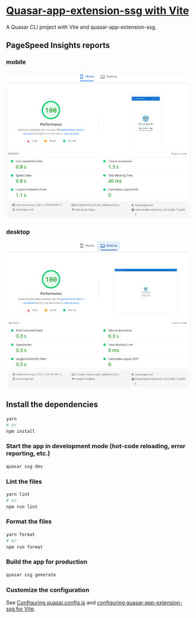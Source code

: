 # [Quasar-app-extension-ssg with Vite](https://quasar-app-extension-ssg-vite.netlify.app/)

A Quasar CLI project with Vite and quasar-app-extension-ssg.

## PageSpeed Insights reports

### mobile

[![mobile report](pagespeed-report-mobile.png)](https://pagespeed.web.dev/report?url=https%3A%2F%2Fquasar-app-extension-ssg-vite.netlify.app%2F&form_factor=mobile)

### desktop

[![desktop report](pagespeed-report-desktop.png)](https://pagespeed.web.dev/report?url=https%3A%2F%2Fquasar-app-extension-ssg-vite.netlify.app%2F&form_factor=desktop)

## Install the dependencies

```bash
yarn
# or
npm install
```

### Start the app in development mode (hot-code reloading, error reporting, etc.)

```bash
quasar ssg dev
```

### Lint the files

```bash
yarn lint
# or
npm run lint
```

### Format the files

```bash
yarn format
# or
npm run format
```

### Build the app for production

```bash
quasar ssg generate
```

### Customize the configuration

See [Configuring quasar.config.js](https://v2.quasar.dev/quasar-cli-vite/quasar-config-js) and [configuring quasar-app-extension-ssg for Vite](https://github.com/freddy38510/quasar-app-extension-ssg#vite).
